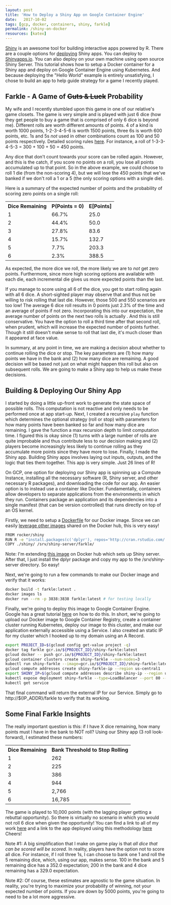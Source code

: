 ```yaml
---
layout: post
title: 'How to Deploy a Shiny App on Google Container Engine'
date:   2017-10-02
tags: [gcp, docker, containers, shiny, farkle]
permalink: /shiny-on-docker
resources: [katex]
---
```


[Shiny](https://shiny.rstudio.com/) is an awesome tool for building interactive apps powered by R. There are a couple options for [deploying](https://shiny.rstudio.com/deploy/) Shiny apps.  You can deploy to [Shinyapps.io](http://www.shinyapps.io/).  You can also deploy on your own machine using open source Shiny Server.  This tutorial shows how to setup a Docker container for a Shiny app and deploy on Google Container Engine using Kubernetes.  And because deploying the "Hello World" example is entirely unsatisfying, I chose to build an app to help guide strategy for a game I recently played.

## Farkle - A Game of <span style='text-decoration:line-through;'>Guts & Luck</span> Probability

My wife and I recently stumbled upon this game in one of our relative's game closets.  The game is very simple and is played with just 6 dice (how they get people to buy a game that is comprised of only 6 dice is beyond me).  Different rolls are worth different amounts of points. 4 of a kind is worth 1000 points, 1-2-3-4-5-6 is worth 1500 points, three 6s is worth 600 points, etc.  1s and 5s _not_ used in other combinations count as 100 and 50 points respectively.  Detailed scoring rules [here](http://www.smartboxdesign.com/farklerules.html). For instance, a roll of 1-3-3-4-5-3 = 300 + 100 + 50 = 450 points.  

Any dice that don't count towards your score can be rolled again.  However, and this is the catch, if you score no points on a roll, you lose all points accumulated up to that point.  So in the above example, we could choose to roll 1 die (from the non-scoring 4), but we will lose the 450 points that we've banked if we don't roll a 1 or a 5 (the only scoring options with a single die).

Here is a summary of the expected number of points and the probability of scoring zero points on a single roll:
<table class="pretty">
<tr><th>Dice Remaining</th><th>P(Points = 0)</th><th>E[Points]</th></tr>
<tr><td>1</td><td>66.7%</td><td>25.0</td></tr>
<tr><td>2</td><td>44.4%</td><td>50.0</td></tr>
<tr><td>3</td><td>27.8%</td><td>83.6</td></tr>
<tr><td>4</td><td>15.7%</td><td>132.7</td></tr>
<tr><td>5</td><td>7.7%</td><td>203.3</td></tr>
<tr><td>6</td><td>2.3%</td><td>388.5</td></tr>
</table>

As expected, the more dice we roll, the more likely we are to _not_ get zero points.  Furthermore, since more high scoring options are available with each die, each incremental die gives us more expected points than the last.

If you manage to score using all 6 of the dice, you get to start rolling again with all 6 dice. A short-sighted player may observe that <span class="inline-equation" data-expr="\frac{2}{3}*0+\frac{1}{6}*500+\frac{1}{6}*550 = 175 < 450"></span> and thus not be willing to risk rolling that last die.  However, those 500 and 550 scenarios are too low!  The average 6 dice roll results in 0 points just 2.3% of the time and an average of <span class="inline-equation" data-expr="\frac{388.5}{1-0.023} = 397.7"></span> points if not zero.  Incorporating this into our expectation, the average number of points on the next two rolls is
actually <span class="inline-equation" data-expr="\frac{1}{6}*(1 - 0.023)(500+550+2*397.7) = 300.5"></span>.  And this is still conservative.  You have the option to roll a third time after that second roll, when prudent, which will increase the expected number of points further.  Though it still doesn't make sense to roll that last die, it's much closer than it appeared at face value.

In summary, at any point in time, we are making a decision about whether to continue rolling the dice or stop.  The key parameters are (1) how many points we have in the bank and (2) how many dice are remaining.  A good decision will be based not just on what might happen this roll but also on subsequent rolls.  We are going to make a Shiny app to help us make these decisions.

## Building & Deploying Our Shiny App

I started by doing a little up-front work to generate the state space of possible rolls.  This computation is not reactive and only needs to be performed once at app start-up.  Next, I created a recursive `play` function which determines the optional strategy (roll or stop) with parameters for how many points have been banked so far and how many dice are remaining.  I gave the function a max recursion depth to limit computation time.  I figured this is okay since (1) turns with a large number of rolls are quite improbable and thus contribute less to our decision making and (2) players become increasingly less likely to continue rolling as they accumulate more points since they have more to lose.  Finally, I made the Shiny app. Building Shiny apps involves laying out inputs, outputs, and the logic that ties them together.  This app is very simple.  Just 26 lines of R!

On GCP, one option for deploying our Shiny app is spinning up a Compute Instance, installing all the necessary software (R, Shiny server, and other necessary R packages), and downloading the code for our app.  An easier option is to instead use a container like Docker. Fundamentally, containers allow developers to separate applications from the environments in which they run.  Containers package an application and its dependencies into a single manifest (that can be version controlled) that runs directly on top of an OS kernel.

Firstly, we need to setup a [Dockerfile](https://docs.docker.com/engine/userguide/eng-image/dockerfile_best-practices/) for our Docker image.  Since we can easily [leverage other images](https://docs.docker.com/engine/reference/builder/#from) shared on the Docker hub, this is very easy!
``` bash
FROM rocker/shiny
RUN R -e "install.packages(c('dplyr'), repos='http://cran.rstudio.com/')"
COPY ./shiny/ /srv/shiny-server/farkle/
```
Note: I'm extending [this image](https://hub.docker.com/r/rocker/shiny/) on Docker hub which sets up Shiny server.  After that, I just install the dplyr package and copy my app to the /srv/shiny-server directory.  So easy!

Next, we're going to run a few commands to make our Docker image and verify that it works:
``` bash
docker build -t farkle:latest .
docker images ls
docker run --rm -p 3838:3838 farkle:latest # for testing locally
```

Finally, we're going to deploy this image to Google Container Engine.  Google has a great tutorial [here](https://cloud.google.com/container-engine/docs/tutorials/hello-app) on how to do this.  In short, we're going to upload our Docker image to Google Container Registry, create a container cluster running Kubernetes, deploy our image to this cluster, and make our application externally accessible using a Service.  I also created an static IP for my cluster which I hooked up to my domain using an A Record.

``` bash
export PROJECT_ID=$(gcloud config get-value project -q)
docker tag farkle gcr.io/${PROJECT_ID}/shiny-farkle:latest
gcloud docker -- push gcr.io/${PROJECT_ID}/shiny-farkle:latest
gcloud container clusters create shiny-farkle --num-nodes=3
kubectl run shiny-farkle --image=gcr.io/${PROJECT_ID}/shiny-farkle:latest --port 3838
gcloud compute addresses create shiny-farkle-ip --region us-central1
export SHINY_IP=$(gcloud compute addresses describe shiny-ip --region us-central1 --format json | python -c "import sys,json; print(json.load(sys.stdin)['address'])")
kubectl expose deployment shiny-farkle --type=LoadBalancer --port 80 --target-port 3838 --load-balancer-ip=${SHINY_IP}
kubectl get service
```

That final command will return the external IP for our Service.  Simply go to http://${IP_ADDR}/farkle to verify that its working.

## Some Final Farkle Insights

The really important question is this: if I have X dice remaining, how many points must I have in the bank to NOT roll?  Using our Shiny app (3 roll look-forward), I estimated these numbers:
<table class="pretty">
<tr><th>Dice Remaining</th><th>Bank Threshold to Stop Rolling</th></tr>
<tr><td>1</td><td>262</td></tr>
<tr><td>2</td><td>225</td></tr>
<tr><td>3</td><td>386</td></tr>
<tr><td>4</td><td>944</td></tr>
<tr><td>5</td><td>2,766</td></tr>
<tr><td>6</td><td>16,785</td></tr>
</table>

The game is played to 10,000 points (with the lagging player getting a rebuttal opportunity). So there is virtually no scenario in which you would not roll 6 dice when given the opportunity!  You can find a link to all of my work [here](https://github.com/donaldrauscher/shiny-farkle) and a link to the app deployed using this methodology [here](http://shiny.donaldrauscher.com/farkle/)  Cheers!

Note #1: A big simplification that I make on game play is that _all dice that can be scored will be scored_.  In reality, players have the option not to score all dice.  For instance, if I roll three 1s, I can choose to bank one 1 and roll the 5 remaining dice, which, using our app, makes sense.  100 in the bank and 5 remaining dice has a 352.0 expectation; 200 in the bank and 4 dice remaining has a 329.0 expectation.

Note #2: Of course, these estimates are agnostic to the game situation.  In reality, you're trying to maximize your probability of winning, not your expected number of points.  If you are down by 5000 points, you're going to need to be a lot more aggressive.
